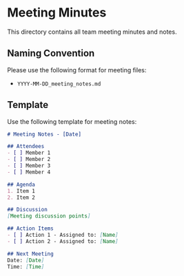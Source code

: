 # Meeting Minutes

This directory contains all team meeting minutes and notes.

## Naming Convention
Please use the following format for meeting files:
- `YYYY-MM-DD_meeting_notes.md`

## Template
Use the following template for meeting notes:

```markdown
# Meeting Notes - [Date]

## Attendees
- [ ] Member 1
- [ ] Member 2
- [ ] Member 3
- [ ] Member 4

## Agenda
1. Item 1
2. Item 2

## Discussion
[Meeting discussion points]

## Action Items
- [ ] Action 1 - Assigned to: [Name]
- [ ] Action 2 - Assigned to: [Name]

## Next Meeting
Date: [Date]
Time: [Time]